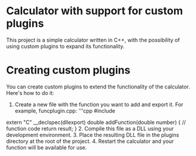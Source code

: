 # Calculator with support for custom plugins
This project is a simple calculator written in C++, with the possibility of using custom plugins to expand its functionality.
# Creating custom plugins
You can create custom plugins to extend the functionality of the calculator. Here's how to do it:
1. Create a new file with the function you want to add and export it. For example, funcplugin.cpp:
'''cpp
#include <cmath>

extern "C" __declspec(dllexport)
double addFunction(double number) {
    // function code
    return result;
}
2. Compile this file as a DLL using your development environment.
3. Place the resulting DLL file in the plugins directory at the root of the project.
4. Restart the calculator and your function will be available for use.
